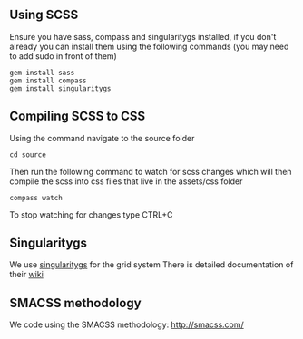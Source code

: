 ## Using SCSS

Ensure you have sass, compass and singularitygs installed, if you don't already you can install them using the following commands (you may need to add sudo in front of them)

```
gem install sass
gem install compass
gem install singularitygs
```

## Compiling SCSS to CSS

Using the command navigate to the source folder

```
cd source
```

Then run the following command to watch for scss changes which will then compile the scss into css files that live in the assets/css folder

```
compass watch
```

To stop watching for changes type CTRL+C

## Singularitygs

We use [singularitygs](http://singularity.gs/) for the grid system
There is detailed documentation of their [wiki](https://github.com/Team-Sass/Singularity/wiki)

## SMACSS methodology

We code using the SMACSS methodology: http://smacss.com/